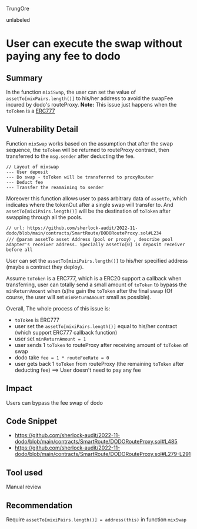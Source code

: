 TrungOre

unlabeled

# User can execute the swap without paying any fee to dodo

## Summary
In the function `mixiSwap`, the user can set the value of `assetTo[mixPairs.length()]` to his/her address to avoid the swapFee incured by dodo's routeProxy. 
**Note:** This issue just happens when the `toToken` is a [ERC777](https://docs.openzeppelin.com/contracts/2.x/api/token/erc777)

## Vulnerability Detail
Function `mixSwap` works based on the assumption that after the swap sequence, the `toToken` will be returned to routeProxy contract, then transferred to the `msg.sender` after deducting the fee.
```
// Layout of mixswap 
--- User deposit 
--- Do swap - toToken will be transferred to proxyRouter
--- Deduct fee 
--- Transfer the reamaining to sender 
```

Moreover this function allows user to pass arbitrary data of `assetTo`, which indicates where the tokenOut after a single swap will transfer to. And `assetTo[mixiPairs.length()]` will be the destination of `toToken` after swapping through all the pools.
```soldity=
// url: https://github.com/sherlock-audit/2022-11-dodo/blob/main/contracts/SmartRoute/DODORouteProxy.sol#L234
/// @param assetTo asset Address（pool or proxy）, describe pool adapter's receiver address. Specially assetTo[0] is deposit receiver before all
```
User can set the `assetTo[mixiPairs.length()]` to his/her specified address (maybe a contract they deploy). 

Assume `toToken` is a ERC777, which is a ERC20 support a callback when transferring, user can totally send a small amount of `toToken` to bypass the `minReturnAmount` when (s)he gain the `toToken` after the final swap (Of course, the user will set `minReturnAmount` small as possible).  

Overall, The whole process of this issue is: 
* `toToken` is ERC777 
* user set the `assetTo[mixiPairs.length()]` equal to his/her contract (which support ERC777 callback function)
* user set `minReturnAmount = 1`
* user sends 1 `toToken` to routeProxy after receiving amount of `toToken` of swap 
* dodo take `fee = 1 * routeFeeRate = 0`
* user gets back 1 `toToken` from routeProxy (the remaining `toToken` after deducting fee) 
==> User doesn't need to pay any fee 

## Impact
Users can bypass the fee swap of dodo 

## Code Snippet
* https://github.com/sherlock-audit/2022-11-dodo/blob/main/contracts/SmartRoute/DODORouteProxy.sol#L485
* https://github.com/sherlock-audit/2022-11-dodo/blob/main/contracts/SmartRoute/DODORouteProxy.sol#L279-L291

## Tool used
Manual review

## Recommendation
Require `assetTo[mixiPairs.length()] = address(this)` in function `mixSwap` 
